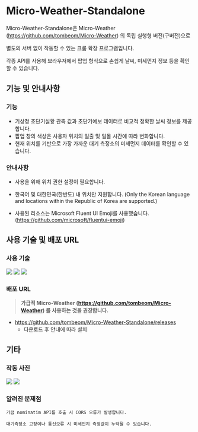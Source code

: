 # Micro-Weather-Standalone

Micro-Weather-Standalone은 Micro-Weather (https://github.com/tombeom/Micro-Weather) 의 독립 실행형 버전(구버전)으로 

별도의 서버 없이 작동할 수 있는 크롬 확장 프로그램입니다.

각종 API를 사용해 브라우저에서 팝업 형식으로 손쉽게 날씨, 미세먼지 정보 등을 확인할 수 있습니다.

## 기능 및 안내사항

### 기능

- 기상청 초단기실황 관측 값과 초단기예보 데이터로 비교적 정확한 날씨 정보를 제공합니다.
- 팝업 창의 색상은 사용자 위치의 일출 및 일몰 시간에 따라 변화합니다.
- 현재 위치를 기반으로 가장 가까운 대기 측정소의 미세먼지 데이터를 확인할 수 있습니다.

### 안내사항
- 사용을 위해 위치 권한 설정이 필요합니다.

- 한국어 및 대한민국(한반도) 내 위치만 지원합니다.
(Only the Korean language and locations within the Republic of Korea are supported.)

- 사용된 리소스는 Microsoft Fluent UI Emoji를 사용했습니다. (https://github.com/microsoft/fluentui-emoji)

## 사용 기술 및 배포 URL

### 사용 기술

<div>
  <img src="https://img.shields.io/badge/HTML5-E34F26?style=flat-square&logo=html5&logoColor=white"/>
  <img src="https://img.shields.io/badge/Tailwind CSS-06B6D4?style=flat-square&logo=Tailwind CSS&logoColor=white"/>
  <img src="https://img.shields.io/badge/JavaScript-F7DF1E?style=flat-square&logo=javascript&logoColor=black"/>
<div>

### 배포 URL
> **가급적 Micro-Weather (https://github.com/tombeom/Micro-Weather) 를 사용하는 것을 권장합니다.**
  - https://github.com/tombeom/Micro-Weather-Standalone/releases
      - 다운로드 후 안내에 따라 설치

## 기타

### 작동 사진
<div>
  <img src="https://lh3.googleusercontent.com/IWepTl9O8oKw36G3gpTtrcxzrbzYnI4IHYMCeNrbiUo10BQmWzaT4DCx8FI4NrS8obETGa_Od6RiHOavH0H1KPDC"/>
  <img src="https://lh3.googleusercontent.com/GKrJOSxTnwkPjRwMk8fQ4rJn39oC8RsF4K96CRuIkVRI16Dno5RyjYa58vKZ7MAN3t2jRURJlcepOYdrbARwJ3kDhLE"/>
<div>
  
### 알려진 문제점
```
가끔 nominatim API를 호출 시 CORS 오류가 발생합니다. 
```
```
대기측정소 고장이나 통신오류 시 미세먼지 측정값이 누락될 수 있습니다.
```
